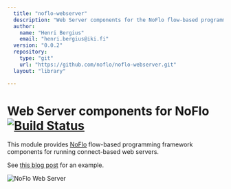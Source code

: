 ```yaml
---
  title: "noflo-webserver"
  description: "Web Server components for the NoFlo flow-based programming environment"
  author: 
    name: "Henri Bergius"
    email: "henri.bergius@iki.fi"
  version: "0.0.2"
  repository: 
    type: "git"
    url: "https://github.com/noflo/noflo-webserver.git"
  layout: "library"

---
```

Web Server components for NoFlo [![Build Status](https://secure.travis-ci.org/noflo/noflo-webserver.png?branch=master)](https://travis-ci.org/noflo/noflo-webserver)
===============================

This module provides [NoFlo](http://noflojs.org/) flow-based programming framework components for running connect-based web servers.

See [this blog post](http://bergie.iki.fi/blog/8998693776/) for an example.

![NoFlo Web Server](http://bergie.iki.fi/files/tumblr_lq12x0Sf481qies3uo1_500.png)
